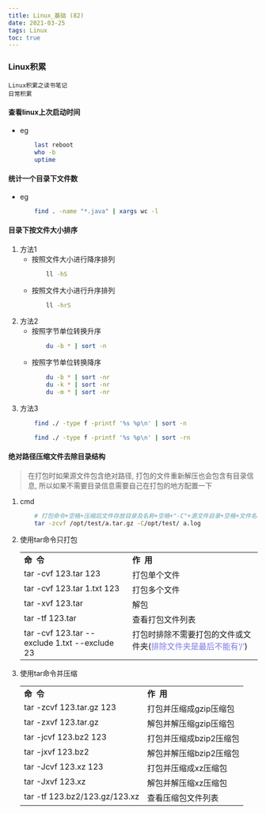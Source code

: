 ```yaml
---
title: Linux_基础 (82)
date: 2021-03-25
tags: Linux
toc: true
---
```


### Linux积累
    Linux积累之读书笔记
    日常积累

<!-- more -->

#### 查看linux上次启动时间
- eg
    ```bash
        last reboot
        who -b
        uptime
    ```

#### 统计一个目录下文件数
- eg
    ```bash
        find . -name "*.java" | xargs wc -l
    ```

#### 目录下按文件大小排序
1. 方法1
    * 按照文件大小进行降序排列
        ```bash
            ll -hS
        ```
    * 按照文件大小进行升序排列
        ```bash
            ll -hrS
        ```
2. 方法2
    * 按照字节单位转换升序
        ```bash
            du -b * | sort -n
        ```
    * 按照字节单位转换降序
        ```bash
            du -b * | sort -nr
            du -k * | sort -nr
            du -m * | sort -nr
        ```
3. 方法3
    ```bash
        find ./ -type f -printf '%s %p\n' | sort -n

        find ./ -type f -printf '%s %p\n' | sort -rn
    ```

#### 绝对路径压缩文件去除目录结构
> 在打包时如果源文件包含绝对路径, 打包的文件重新解压也会包含有目录信息, 所以如果不需要目录信息需要自己在打包的地方配置一下
1. cmd
    ```bash
        # 打包命令+空格+压缩后文件存放目录及名称+空格+"-C"+源文件目录+空格+文件名称(注意: -C与文件夹之间没有空格, 文件夹与文件中间有空格)
        tar -zcvf /opt/test/a.tar.gz -C/opt/test/ a.log
    ```
2. 使用tar命令只打包
    <table><tbody><tr><td style="vertical-align:middle;width:365px;"><strong>命 &nbsp;令</strong></td><td style="vertical-align:middle;width:484px;"><strong>作 &nbsp;用</strong></td></tr><tr><td style="vertical-align:top;width:365px;">tar -cvf 123.tar 123</td><td style="vertical-align:top;width:484px;">打包单个文件</td></tr><tr><td style="vertical-align:top;width:365px;">tar -cvf 123.tar 1.txt 123</td><td style="vertical-align:top;width:484px;">打包多个文件</td></tr><tr><td style="vertical-align:top;width:365px;">tar -xvf 123.tar</td><td style="vertical-align:top;width:484px;">解包</td></tr><tr><td style="vertical-align:top;width:365px;">tar -tf 123.tar</td><td style="vertical-align:top;width:484px;">查看打包文件列表</td></tr><tr><td style="vertical-align:top;width:365px;">tar -cvf 123.tar --exclude 1.txt --exclude 23</td><td style="vertical-align:top;width:484px;">打包时排除不需要打包的文件或文件夹(<span style="color:#7c79e5;">排除文件夹是最后不能有‘/’</span>)</td></tr></tbody></table>
3. 使用tar命令并压缩
    <table><tbody><tr><td style="vertical-align:middle;"><strong>命 &nbsp;令</strong></td><td style="vertical-align:middle;"><strong>作 &nbsp;用</strong></td></tr><tr><td style="vertical-align:top;">tar -zcvf 123.tar.gz 123</td><td style="vertical-align:top;">打包并压缩成gzip压缩包</td></tr><tr><td style="vertical-align:top;">tar -zxvf 123.tar.gz</td><td style="vertical-align:top;">解包并解压缩gzip压缩包</td></tr><tr><td style="vertical-align:top;">tar -jcvf 123.bz2 123</td><td style="vertical-align:top;">打包并压缩成bzip2压缩包</td></tr><tr><td style="vertical-align:top;">tar -jxvf 123.bz2</td><td style="vertical-align:top;">解包并解压缩bzip2压缩包</td></tr><tr><td style="vertical-align:top;">tar -Jcvf 123.xz 123</td><td style="vertical-align:top;">打包并压缩成xz压缩包</td></tr><tr><td style="vertical-align:top;">tar -Jxvf 123.xz</td><td style="vertical-align:top;">解包并解压缩xz压缩包</td></tr><tr><td style="vertical-align:top;">tar -tf 123.bz2/123.gz/123.xz</td><td style="vertical-align:top;">查看压缩包文件列表</td></tr></tbody></table>


